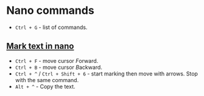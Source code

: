 # Nano commands

* `Ctrl + G` - list of commands.


## [Mark text in nano](https://www.codementor.io/codementorteam/linux-terminal-text-editor--getting-started-with-nano-qleapztlo)

* `Ctrl + F` - move cursor *F*orward.
* `Ctrl + B` - move cursor *B*ackward.
* `Ctrl + ^` / `Ctrl + Shift + 6` - start marking then move with arrows. 
Stop with the same command.
* `Alt + ^` - Copy the text.